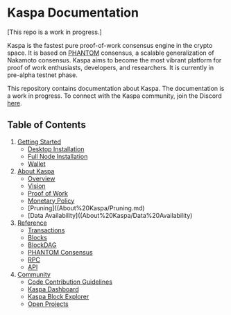# Kaspa Documentation

[This repo is a work in progress.]

Kaspa is the fastest pure proof-of-work consensus engine in the crypto space. It is based on [PHANTOM](https://eprint.iacr.org/2018/104.pdf) consensus, a scalable generalization of Nakamoto consensus. Kaspa aims to become the most vibrant platform for proof of work enthusiasts, developers, and researchers. It is currently in pre-alpha testnet phase.

This repository contains documentation about Kaspa. The documentation is a work in progress. To connect with the Kaspa community, join the Discord [here](https://discord.gg/QBKmJyt).

## Table of Contents

1. [Getting Started](/Getting%20Started/README.md)
    * [Desktop Installation](Getting%20Started/Desktop%20Installation.md)
    * [Full Node Installation](Getting%20Started/Full%20Node%20Installation.md)
    * [Wallet](Getting%20Started/Wallet.md)
2. [About Kaspa](/About%20Kaspa/README.md)
    * [Overview](/About%20Kaspa/Overview.md)
    * [Vision](About%20Kaspa/Vision.md)
    * [Proof of Work](About%20Kaspa/Proof%20of%20Work.md)
    * [Monetary Policy](About%20Kaspa/Monetary%20Policy.md)
    * [Pruning]((About%20Kaspa/Pruning.md)
    * [Data Availability]((About%20Kaspa/Data%20Availability)
 3. [Reference](/Reference/README.md)
    * [Transactions](Reference/Transactions.md)
    * [Blocks](Reference/Blocks.md)
    * [BlockDAG](Reference/BlockDAG.md)
    * [PHANTOM Consensus](Reference/PHANTOM%20Consensus.md)
    * [RPC](https://github.com/kaspanet/kaspad/blob/master/infrastructure/network/netadapter/server/grpcserver/protowire/rpc.md)
    * [API](Reference/API)
4. [Community](/Community/README.md)
    * [Code Contribution Guidelines](https://github.com/kaspanet/kaspad/blob/master/CONTRIBUTING.md)
    * [Kaspa Dashboard](Community/Dashboard.md)
    * [Kaspa Block Explorer](Community/Block%20Explorer.md)
    * [Open Projects](Community/Open%20Projects.md)
